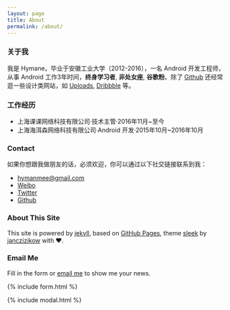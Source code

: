 ```yaml
---
layout: page
title: About
permalink: /about/
---
```


### 关于我

我是 Hymane，毕业于安徽工业大学（2012-2016），一名 Android 开发工程师，从事 Android 工作3年时间，**终身学习者**, **非处女座**, **谷歌粉**。除了 [Github](https://github.com) 还经常逛一些设计类网站，如 [Uploads](https://www.uplabs.com/), [Dribbble](https://dribbble.com/) 等。

### 工作经历
* 上海课课网络科技有限公司·技术主管·2016年11月~至今
* 上海海洱森网络科技有限公司·Android 开发·2015年10月~2016年10月

### Contact
如果你想跟我做朋友的话，必须欢迎，你可以通过以下社交链接联系到我：
* [hymanmee@gmail.com](mailto:hymanmee@gmail.com)
* [Weibo](http://weibo.com/hymane)
* [Twitter](https://twitter.com/hymanmee)
* [Github](https://github.com/hymanme)

### About This Site
This site is powered by [jekyll](https://github.com/jekyll/jekyll), based on [GitHub Pages](https://pages.github.com/), theme [sleek](https://github.com/janczizikow/sleek) by [janczizikow](https://github.com/janczizikow/) with ❤️.

### Email Me
Fill in the form or [email me](mailto:{{site.email}}) to show me your news.

{% include form.html %}

{% include modal.html %}